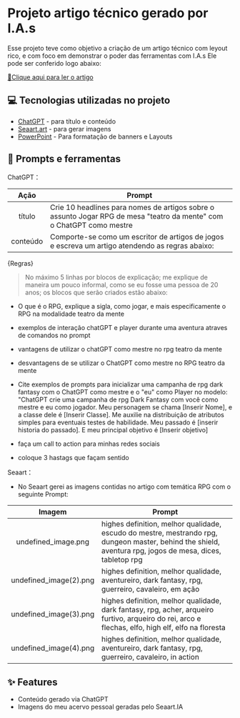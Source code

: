 # Projeto artigo técnico gerado por I.A.s

Esse projeto teve como objetivo a criação de um artigo técnico com leyout rico, e com foco em demonstrar o poder das ferramentas com I.A.s
Ele pode ser conferido logo abaixo: 


<a href="https://www.dio.me/articles/a-proxima-era-do-rpg-como-o-chatgpt-redefine-a-experiencia-no-jogo" title="View PDF now"> 📕Clique aqui para ler o artigo</a>


## 💻 Tecnologias utilizadas no projeto

- [ChatGPT](https://chat.openai.com/) - para título e conteúdo
- [Seaart.art](https://www.seaart.ai/) - para gerar imagens
- [PowerPoint](https://www.microsoft.com/en/microsoft-365/powerpoint) - Para formatação de banners e Layouts



## 📄 Prompts e ferramentas


ChatGPT：


|  Ação   | Prompt
|  :----: | ------------------------------------------------------------------------------------------------------------
|  título | Crie 10 headlines para nomes de artigos sobre o assunto Jogar RPG de mesa "teatro da mente" com o ChatGPT como mestre
| conteúdo| Comporte-se como um escritor de artigos de jogos e escreva um artigo atendendo as regras abaixo: 

{Regras}

> No máximo 5 linhas por blocos de explicação;
> me explique de maneira um pouco informal, como se eu fosse uma pessoa de 20 anos;
> os blocos que serão criados estão abaixo:


- O que é o RPG, explique a sigla, como jogar, e mais especificamente o RPG na modalidade teatro da mente

- exemplos de interação chatGPT e player durante uma aventura atraves de comandos no prompt

- vantagens de utilizar o chatGPT como mestre no rpg teatro da mente

- desvantagens de se utilizar o ChatGPT como mestre no RPG teatro da mente

- Cite exemplos de prompts para inicializar uma campanha de rpg dark fantasy com o ChatGPT como mestre e o "eu" como Player no modelo: "ChatGPT crie uma campanha de rpg Dark Fantasy com você como mestre e eu como jogador. Meu personagem se chama [Inserir Nome], e a classe dele é [Inserir Classe]. Me auxilie na distribuição de atributos simples para eventuais testes de habilidade. Meu passado é [inserir historia do passado]. E meu principal objetivo é [Inserir objetivo]

- faça um call to action para minhas redes sociais

- coloque 3 hastags que façam sentido


Seaart：

- No Seaart gerei as imagens contidas no artigo com temática RPG com o seguinte Prompt:

|  Imagem                 | Prompt
|  :--------------------: | ------------------------------------------------------------------------------------------------------------
|  undefined_image.png    | highes definition, melhor qualidade, escudo do mestre, mestrando rpg, dungeon master, behind the shield, aventura rpg, jogos de mesa, dices, tabletop rpg 
| undefined_image(2).png  | highes definition, melhor qualidade, aventureiro, dark fantasy, rpg, guerreiro, cavaleiro, em ação
| undefined_image(3).png  | highes definition, melhor qualidade, dark fantasy, rpg, acher, arqueiro furtivo, arqueiro do rei, arco e flechas, elfo, high elf, elfo na floresta
| undefined_image(4).png  | highes definition, melhor qualidade, aventureiro, dark fantasy, rpg, guerreiro, cavaleiro, in action


## ✨ Features

- Conteúdo gerado via ChatGPT
- Imagens do meu acervo pessoal geradas pelo Seaart.IA
